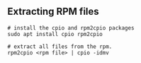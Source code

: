 ## Extracting RPM files

```
# install the cpio and rpm2cpio packages
sudo apt install cpio rpm2cpio

# extract all files from the rpm.
rpm2cpio <rpm file> | cpio -idmv
```
